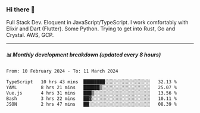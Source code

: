### Hi there 👋

Full Stack Dev. Eloquent in JavaScript/TypeScript. I work comfortably with Elixir and Dart (Flutter). Some Python. Trying to get into Rust, Go and Crystal. AWS, GCP.

***

##### 📊 Monthly development breakdown (updated every 8 hours)

<!--START_SECTION:waka-->

```txt
From: 10 February 2024 - To: 11 March 2024

TypeScript   10 hrs 43 mins  ████████░░░░░░░░░░░░░░░░░   32.13 %
YAML         8 hrs 21 mins   ██████▒░░░░░░░░░░░░░░░░░░   25.07 %
Vue.js       4 hrs 31 mins   ███▒░░░░░░░░░░░░░░░░░░░░░   13.56 %
Bash         3 hrs 22 mins   ██▓░░░░░░░░░░░░░░░░░░░░░░   10.11 %
JSON         2 hrs 47 mins   ██░░░░░░░░░░░░░░░░░░░░░░░   08.39 %
```

<!--END_SECTION:waka-->

